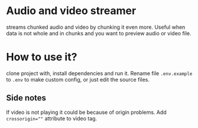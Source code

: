 # Audio and video streamer
streams chunked audio and video by chunking it even more. Useful when data is not whole and in chunks and you want to preview audio or video file.
# How to use it?
clone project with, install dependencies and run it. Rename file `.env.example` to `.env` to make custom config, or just edit the source files.
## Side notes
If video is not playing it could be because of origin problems. Add `crossorigin=""` attribute to video tag.
